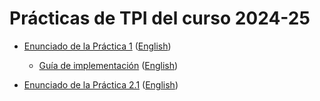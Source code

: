 # Prácticas de TPI del curso 2024-25

- [Enunciado de la Práctica 1](./enunciados/practica1/practica1.md) ([English](./enunciados/practica1/practica1_en.md))
    
    - [Guía de implementación](./enunciados/practica1/guiaImplementacion.md) ([English](./enunciados/practica1/guiaImplementacion_en.md))

- [Enunciado de la Práctica 2.1](./enunciados/practica2/practica2_1.md) ([English](./enunciados/practica2/practica2_1_en.md))
